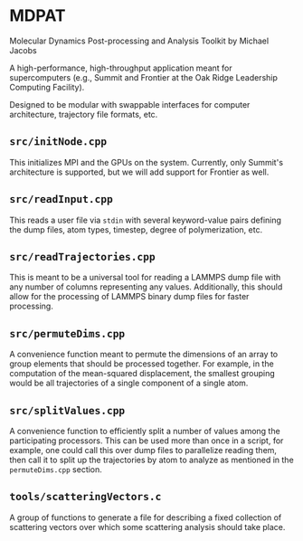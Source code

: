 # MDPAT

Molecular Dynamics Post-processing and Analysis Toolkit by Michael Jacobs

A high-performance, high-throughput application meant for supercomputers (e.g., Summit and Frontier at the Oak Ridge Leadership Computing Facility).

Designed to be modular with swappable interfaces for computer architecture, trajectory file formats, etc.

## `src/initNode.cpp`

This initializes MPI and the GPUs on the system. Currently, only Summit's architecture is supported, but we will add support for Frontier as well.

## `src/readInput.cpp`

This reads a user file via `stdin` with several keyword-value pairs defining the dump files, atom types, timestep, degree of polymerization, etc.

## `src/readTrajectories.cpp`

This is meant to be a universal tool for reading a LAMMPS dump file with any number of columns representing any values. Additionally, this should allow for the processing of LAMMPS binary dump files for faster processing.

## `src/permuteDims.cpp`

A convenience function meant to permute the dimensions of an array to group elements that should be processed together. For example, in the computation of the mean-squared displacement, the smallest grouping would be all trajectories of a single component of a single atom.

## `src/splitValues.cpp`

A convenience function to efficiently split a number of values among the participating processors. This can be used more than once in a script, for example, one could call this over dump files to parallelize reading them, then call it to split up the trajectories by atom to analyze as mentioned in the `permuteDims.cpp` section.

## `tools/scatteringVectors.c`

A group of functions to generate a file for describing a fixed collection of scattering vectors over which some scattering analysis should take place.

